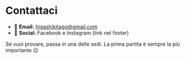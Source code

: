 # Contattaci
- 📧 **Email:** higashikitago@gmail.com
- 📱 **Social:** Facebook e Instagram (link nel footer)

Se vuoi provare, passa in una delle sedi. La prima partita è sempre la più importante 😉
